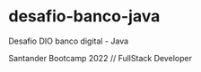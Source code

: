 # desafio-banco-java
Desafio DIO banco digital - Java

Santander Bootcamp 2022 // FullStack Developer
